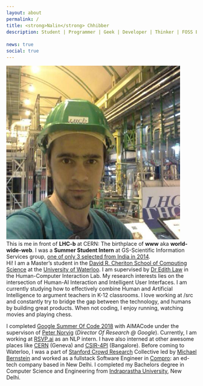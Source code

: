 ```yaml
---
layout: about
permalink: /
title: <strong>Nalin</strong> Chhibber
description: Student | Programmer | Geek | Developer | Thinker | FOSS Enthusiast | Learner | Doer

news: true
social: true
---
```


<div class="cube">
	<div class="flippety">
		<img src="assets/img/prof_pic.jpg">
	</div>
	<div class="flop">
		<span>This is me in front of <b>LHC-b</b> at CERN: The birthplace of <b>www</b> aka <b>world-wide-web</b>. I was a <b>Summer Student Intern</b> at GS-Scientific Information Services group, <a href="http://ep-news.web.cern.ch/sites/ep-news.web.cern.ch/files/cern_map2014/index.html" target="_blank">one of only 3 selected from India in 2014</a>.</span>
	</div>
</div>
<!-- <img src="assets/img/prof_pic.jpg"/> -->
Hi!
I am a Master’s student in the <a href="https://cs.uwaterloo.ca/">David R. Cheriton School of Computing Science</a> at the <a href="https://uwaterloo.ca/">University of Waterloo</a>. I am supervised by <a href="http://edithlaw.ca/"> Dr Edith Law</a> in the Human-Computer Interaction Lab. My research interests lies on the intersection of Human-AI Interaction and Intelligent User Interfaces.
I am currently studying how to effectively combine Human and Artificial Intelligence to argument teachers in K-12 classrooms. I love working at /src and constantly try to bridge the gap between the technology, and humans by building great products. When not coding, I enjoy running, watching movies and playing chess. 

I completed <a href="https://summerofcode.withgoogle.com/archive/2018/projects/5665683559940096/">Google Summer Of Code 2018</a> with AIMACode under the supervison of <a href="http://norvig.com/">Peter Norvig</a> (<i>Director Of Research @ Google</i>). Currently, I am working at <a href="http://rsvp.ai/">RSVP.ai</a> as an NLP intern. I have also interned at other awesome places like <a href="https://home.cern/">CERN</a> (Geneva) and <a href="http://www.csir4pi.in/">CSIR-4PI</a> (Bangalore). Before coming to Waterloo, I was a part of <a href="http://crowdresearch.stanford.edu">Stanford Crowd Research</a> Collective led by <a href="https://hci.stanford.edu/msb/">Michael Bernstein</a> and worked as a fullstack Software Engineer in <a href="https://www.comprotechnologies.com/#home">Compro</a>: an ed-tech company based in New Delhi. I completed my Bachelors degree in Computer Science and Engineering from <a href="http://ipu.ac.in/">Indraprastha University</a>, New Delhi. 

<!-- Inspired and impassioned by experiencing new things, I adore programming, take it very seriously and constantly seek to improve upon myself. I have learned to appreciate the value of what I have in life and what I do with it. I am passionate about understanding and learning how users respond to situations, systems and applications in order to better develop new technology that will meet their needs. I have a strong inclination towards Computer Science and Human Computer Interaction, and its application across disciplines of Education. If you find something related interesting, please come and talk to me!
 -->